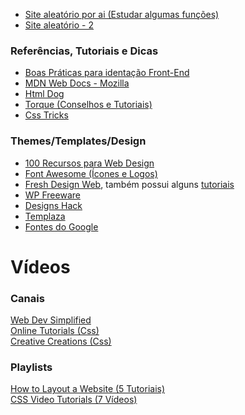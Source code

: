 * [Site aleatório por ai (Estudar algumas funções)](https://www.sketchywebsite.net/)
* [Site aleatório - 2](https://www.yyyyyyy.info/)

### Referências, Tutoriais e Dicas

* [Boas Práticas para identação Front-End](http://codeguide.co/)
* [MDN Web Docs - Mozilla](https://developer.mozilla.org/)
* [Html Dog](http://www.htmldog.com/)
* [Torque (Conselhos e Tutoriais)](https://torquemag.io/)
* [Css Tricks](https://css-tricks.com/)

### Themes/Templates/Design

* [100 Recursos para Web Design](https://www.updateordie.com/2018/08/10/100-links-de-ferramentas-e-recursos-para-web-design/)
* [Font Awesome (Ícones e Logos)](https://fontawesome.com/)
* [Fresh Design Web](https://freshdesignweb.com/), também possui alguns [tutoriais](https://freshdesignweb.com/category/tutorials/)
* [WP Freeware](https://www.wpfreeware.com/)
* [Designs Hack](https://designshack.net/)
* [Templaza](https://www.templaza.com/blog/)
* [Fontes do Google](https://fonts.google.com/)

# Vídeos

### Canais

[Web Dev Simplified](https://www.youtube.com/channel/UCFbNIlppjAuEX4znoulh0Cw/videos)<br>
[Online Tutorials (Css)](https://www.youtube.com/channel/UCbwXnUipZsLfUckBPsC7Jog/videos)<br>
[Creative Creations (Css)](https://www.youtube.com/channel/UCOKmVksbzoKJKmtu7rlEM1A/videos)

### Playlists

[How to Layout a Website (5 Tutoriais)](https://www.youtube.com/watch?v=Ghnrxgk-jCc&list=PLGLfVvz_LVvT59FVZJeJtVUr3h7PluW6Q&index=1)<br>
[CSS Video Tutorials (7 Vídeos)](https://www.youtube.com/watch?v=I-rTKuEhrCM&index=1&list=PL07454EA7FF8D28AB)
